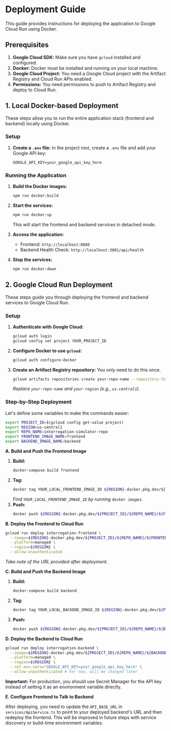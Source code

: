 # Deployment Guide

This guide provides instructions for deploying the application to Google Cloud Run using Docker.

## Prerequisites

1.  **Google Cloud SDK:** Make sure you have `gcloud` installed and configured.
2.  **Docker:** Docker must be installed and running on your local machine.
3.  **Google Cloud Project:** You need a Google Cloud project with the Artifact Registry and Cloud Run APIs enabled.
4.  **Permissions:** You need permissions to push to Artifact Registry and deploy to Cloud Run.

## 1. Local Docker-based Deployment

These steps allow you to run the entire application stack (frontend and backend) locally using Docker.

### Setup

1.  **Create a `.env` file:** In the project root, create a `.env` file and add your Google API key:
    ```
    GOOGLE_API_KEY=your_google_api_key_here
    ```

### Running the Application

1.  **Build the Docker images:**
    ```bash
    npm run docker:build
    ```

2.  **Start the services:**
    ```bash
    npm run docker:up
    ```
    This will start the frontend and backend services in detached mode.

3.  **Access the application:**
    *   Frontend: `http://localhost:8080`
    *   Backend Health Check: `http://localhost:3001/api/health`

4.  **Stop the services:**
    ```bash
    npm run docker:down
    ```

## 2. Google Cloud Run Deployment

These steps guide you through deploying the frontend and backend services to Google Cloud Run.

### Setup

1.  **Authenticate with Google Cloud:**
    ```bash
    gcloud auth login
    gcloud config set project YOUR_PROJECT_ID
    ```

2.  **Configure Docker to use `gcloud`:**
    ```bash
    gcloud auth configure-docker
    ```

3.  **Create an Artifact Registry repository:**
    You only need to do this once.
    ```bash
    gcloud artifacts repositories create your-repo-name --repository-format=docker --location=your-region
    ```
    *Replace `your-repo-name` and `your-region` (e.g., `us-central1`).*

### Step-by-Step Deployment

Let's define some variables to make the commands easier:

```bash
export PROJECT_ID=$(gcloud config get-value project)
export REGION=us-central1
export REPO_NAME=interrogation-simulator-repo
export FRONTEND_IMAGE_NAME=frontend
export BACKEND_IMAGE_NAME=backend
```

**A. Build and Push the Frontend Image**

1.  **Build:**
    ```bash
    docker-compose build frontend
    ```
2.  **Tag:**
    ```bash
    docker tag YOUR_LOCAL_FRONTEND_IMAGE_ID ${REGION}-docker.pkg.dev/${PROJECT_ID}/${REPO_NAME}/${FRONTEND_IMAGE_NAME}:latest
    ```
    *Find `YOUR_LOCAL_FRONTEND_IMAGE_ID` by running `docker images`.*
3.  **Push:**
    ```bash
    docker push ${REGION}-docker.pkg.dev/${PROJECT_ID}/${REPO_NAME}/${FRONTEND_IMAGE_NAME}:latest
    ```

**B. Deploy the Frontend to Cloud Run**

```bash
gcloud run deploy interrogation-frontend \
  --image=${REGION}-docker.pkg.dev/${PROJECT_ID}/${REPO_NAME}/${FRONTEND_IMAGE_NAME}:latest \
  --platform=managed \
  --region=${REGION} \
  --allow-unauthenticated
```
*Take note of the URL provided after deployment.*

**C. Build and Push the Backend Image**

1.  **Build:**
    ```bash
    docker-compose build backend
    ```
2.  **Tag:**
    ```bash
    docker tag YOUR_LOCAL_BACKEND_IMAGE_ID ${REGION}-docker.pkg.dev/${PROJECT_ID}/${REPO_NAME}/${BACKEND_IMAGE_NAME}:latest
    ```
3.  **Push:**
    ```bash
    docker push ${REGION}-docker.pkg.dev/${PROJECT_ID}/${REPO_NAME}/${BACKEND_IMAGE_NAME}:latest
    ```

**D. Deploy the Backend to Cloud Run**

```bash
gcloud run deploy interrogation-backend \
  --image=${REGION}-docker.pkg.dev/${PROJECT_ID}/${REPO_NAME}/${BACKEND_IMAGE_NAME}:latest \
  --platform=managed \
  --region=${REGION} \
  --set-env-vars="GOOGLE_API_KEY=your_google_api_key_here" \
  --allow-unauthenticated # For now, will be changed later
```
**Important:** For production, you should use Secret Manager for the API key instead of setting it as an environment variable directly.

**E. Configure Frontend to Talk to Backend**

After deploying, you need to update the `API_BASE_URL` in `services/ApiService.ts` to point to your deployed backend's URL and then redeploy the frontend. This will be improved in future steps with service discovery or build-time environment variables.
